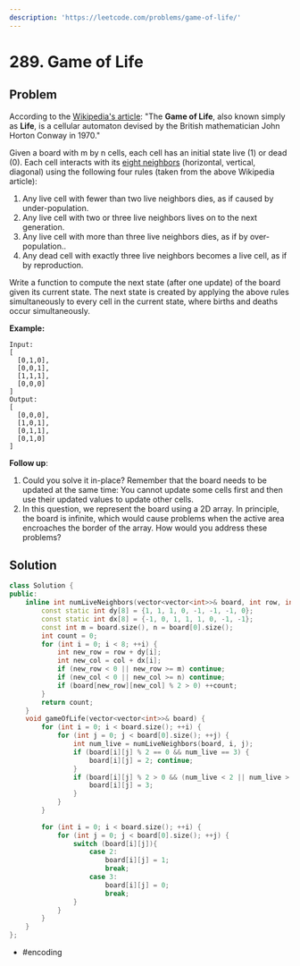 ```yaml
---
description: 'https://leetcode.com/problems/game-of-life/'
---
```


# 289. Game of Life

## Problem

According to the [Wikipedia's article](https://en.wikipedia.org/wiki/Conway%27s_Game_of_Life): "The **Game of Life**, also known simply as **Life**, is a cellular automaton devised by the British mathematician John Horton Conway in 1970."

Given a board with m by n cells, each cell has an initial state live \(1\) or dead \(0\). Each cell interacts with its [eight neighbors](https://en.wikipedia.org/wiki/Moore_neighborhood) \(horizontal, vertical, diagonal\) using the following four rules \(taken from the above Wikipedia article\):

1. Any live cell with fewer than two live neighbors dies, as if caused by under-population.
2. Any live cell with two or three live neighbors lives on to the next generation.
3. Any live cell with more than three live neighbors dies, as if by over-population..
4. Any dead cell with exactly three live neighbors becomes a live cell, as if by reproduction.

Write a function to compute the next state \(after one update\) of the board given its current state. The next state is created by applying the above rules simultaneously to every cell in the current state, where births and deaths occur simultaneously.

**Example:**

```text
Input: 
[
  [0,1,0],
  [0,0,1],
  [1,1,1],
  [0,0,0]
]
Output: 
[
  [0,0,0],
  [1,0,1],
  [0,1,1],
  [0,1,0]
]
```

**Follow up**:

1. Could you solve it in-place? Remember that the board needs to be updated at the same time: You cannot update some cells first and then use their updated values to update other cells.
2. In this question, we represent the board using a 2D array. In principle, the board is infinite, which would cause problems when the active area encroaches the border of the array. How would you address these problems?

## Solution

```cpp
class Solution {
public:
    inline int numLiveNeighbors(vector<vector<int>>& board, int row, int col) {
        const static int dy[8] = {1, 1, 1, 0, -1, -1, -1, 0};
        const static int dx[8] = {-1, 0, 1, 1, 1, 0, -1, -1};
        const int m = board.size(), n = board[0].size();
        int count = 0;
        for (int i = 0; i < 8; ++i) {
            int new_row = row + dy[i];
            int new_col = col + dx[i];
            if (new_row < 0 || new_row >= m) continue;
            if (new_col < 0 || new_col >= n) continue;
            if (board[new_row][new_col] % 2 > 0) ++count;
        }
        return count;
    }
    void gameOfLife(vector<vector<int>>& board) {
        for (int i = 0; i < board.size(); ++i) {
            for (int j = 0; j < board[0].size(); ++j) {
                int num_live = numLiveNeighbors(board, i, j);
                if (board[i][j] % 2 == 0 && num_live == 3) {
                    board[i][j] = 2; continue;
                }
                if (board[i][j] % 2 > 0 && (num_live < 2 || num_live > 3)) {
                    board[i][j] = 3;
                }
            }
        }
        
        for (int i = 0; i < board.size(); ++i) {
            for (int j = 0; j < board[0].size(); ++j) {
                switch (board[i][j]){
                    case 2:
                        board[i][j] = 1;
                        break;
                    case 3:
                        board[i][j] = 0;
                        break;
                }
            }
        }
    } 
};
```

* \#encoding

